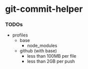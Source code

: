 git-commit-helper
=================
### TODOs
- profiles
  - base
    - node_modules
  - github (with base)
    - less than 100MB per file
    - less than 2GB per push
